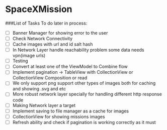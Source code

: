 #  SpaceXMission

###List of Tasks To do later in process:
- [ ] Banner Manager for showing error to the user
- [ ] Check Network Connectivity
- [ ] Cache images with url and id salt hash
- [ ] In Network Layer handle reachability problem some data needs vpn(image urls)
- [ ] Testing
- [ ] Convert at least one of the ViewModel to Combine flow
- [ ] Implement pagination -> TableView with CollectionView or CollectionView Composition or read
- [ ] We only support png support other types of images both for caching and showing .svg and etc
- [ ] More robust network layer specially for handling different http response code
- [ ] Making Network layer a target 
- [ ] Implement saving to file manager as a cache for images
- [ ] CollectionView for showing missions images
- [ ] Refresh ability and check if pagination is working correctly as it must
